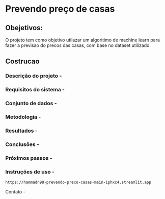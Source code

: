 # Prevendo preço de casas

## Obejetivos:
O projeto tem como objetivo utilazar um algoritimo de machine learn para fazer a previsao do precos das casas, com base no dataset utilizado.

## Costrucao 



### Descrição do projeto - 

### Requisitos do sistema - 

### Conjunto de dados - 

### Metodologia - 

### Resultados - 

### Conclusões -

### Próximos passos - 

### Instruções de uso - 

    https://hammadn98-prevendo-preco-casas-main-iphxc4.streamlit.app

Contato - 
